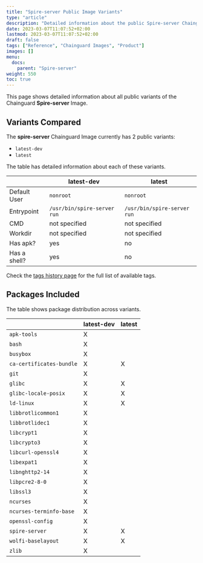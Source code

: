```yaml
---
title: "Spire-server Public Image Variants"
type: "article"
description: "Detailed information about the public Spire-server Chainguard Image variants"
date: 2023-03-07T11:07:52+02:00
lastmod: 2023-03-07T11:07:52+02:00
draft: false
tags: ["Reference", "Chainguard Images", "Product"]
images: []
menu:
  docs:
    parent: "Spire-server"
weight: 550
toc: true
---
```


This page shows detailed information about all public variants of the Chainguard **Spire-server** Image.

## Variants Compared
The **spire-server** Chainguard Image currently has 2 public variants: 

- `latest-dev`
- `latest`

The table has detailed information about each of these variants.

|              | latest-dev                  | latest                      |
|--------------|-----------------------------|-----------------------------|
| Default User | `nonroot`                   | `nonroot`                   |
| Entrypoint   | `/usr/bin/spire-server run` | `/usr/bin/spire-server run` |
| CMD          | not specified               | not specified               |
| Workdir      | not specified               | not specified               |
| Has apk?     | yes                         | no                          |
| Has a shell? | yes                         | no                          |

Check the [tags history page](/chainguard/chainguard-images/reference/spire-server/tags_history/) for the full list of available tags.

## Packages Included
The table shows package distribution across variants.

|                          | latest-dev | latest |
|--------------------------|------------|--------|
| `apk-tools`              | X          |        |
| `bash`                   | X          |        |
| `busybox`                | X          |        |
| `ca-certificates-bundle` | X          | X      |
| `git`                    | X          |        |
| `glibc`                  | X          | X      |
| `glibc-locale-posix`     | X          | X      |
| `ld-linux`               | X          | X      |
| `libbrotlicommon1`       | X          |        |
| `libbrotlidec1`          | X          |        |
| `libcrypt1`              | X          |        |
| `libcrypto3`             | X          |        |
| `libcurl-openssl4`       | X          |        |
| `libexpat1`              | X          |        |
| `libnghttp2-14`          | X          |        |
| `libpcre2-8-0`           | X          |        |
| `libssl3`                | X          |        |
| `ncurses`                | X          |        |
| `ncurses-terminfo-base`  | X          |        |
| `openssl-config`         | X          |        |
| `spire-server`           | X          | X      |
| `wolfi-baselayout`       | X          | X      |
| `zlib`                   | X          |        |
